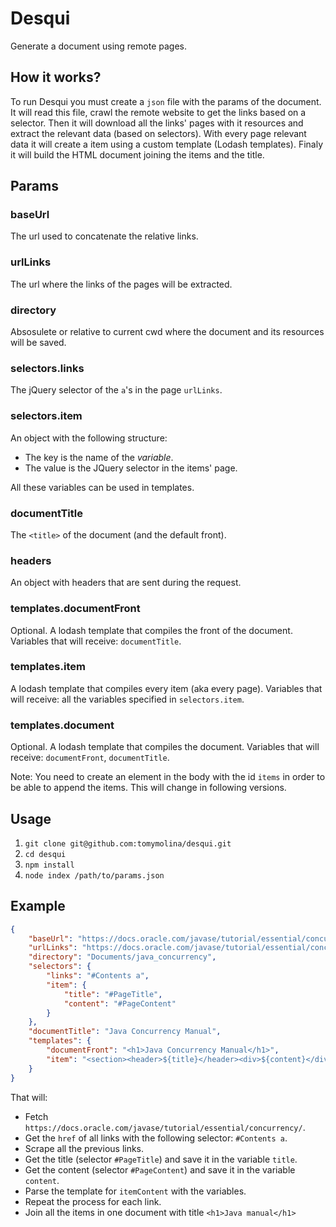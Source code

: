 # Desqui
Generate a document using remote pages.

## How it works?
To run Desqui you must create a `json` file with the params of the document. 
It will read this file, crawl the remote website to get the links based on a selector.
Then it will download all the links' pages with it resources and extract the relevant data (based on selectors).
With every page relevant data it will create a item using a custom template (Lodash templates).
Finaly it will build the HTML document joining the items and the title.

## Params
### baseUrl
The url used to concatenate the relative links.

### urlLinks 
The url where the links of the pages will be extracted.

### directory
Absosulete or relative to current cwd where the document and its resources will be saved.

### selectors.links
The jQuery selector of the `a`'s in the page `urlLinks`.

### selectors.item
An object with the following structure:

- The key is the name of the *variable*.
- The value is the JQuery selector in the items' page.

All these variables can be used in templates. 

### documentTitle
The `<title>` of the document (and the default front).

### headers
An object with headers that are sent during the request.

### templates.documentFront
Optional. A lodash template that compiles the front of the document. Variables that will receive: `documentTitle`.

### templates.item
A lodash template that compiles every item (aka every page). Variables that will receive: all the variables specified in `selectors.item`.

### templates.document
Optional. A lodash template that compiles the document. Variables that will receive: `documentFront`, `documentTitle`.

Note: You need to create an element in the body with the id `items` in order to be able to append the items. This will change in following versions.

## Usage
1. `git clone git@github.com:tomymolina/desqui.git`
2. `cd desqui`
3. `npm install`
4. `node index /path/to/params.json`


## Example
```json
{
    "baseUrl": "https://docs.oracle.com/javase/tutorial/essential/concurrency/",
    "urlLinks": "https://docs.oracle.com/javase/tutorial/essential/concurrency/",
    "directory": "Documents/java_concurrency",
    "selectors": {
        "links": "#Contents a",
        "item": {
            "title": "#PageTitle",
            "content": "#PageContent"
        }
    },
    "documentTitle": "Java Concurrency Manual",
    "templates": {
        "documentFront": "<h1>Java Concurrency Manual</h1>",
        "item": "<section><header>${title}</header><div>${content}</div></section>"
    }
}
```

That will:
    
- Fetch `https://docs.oracle.com/javase/tutorial/essential/concurrency/`.
- Get the `href` of all links with the following selector: `#Contents a`.
- Scrape all the previous links.
- Get the title (selector `#PageTitle`) and save it in the variable `title`.
- Get the content (selector `#PageContent`) and save it in the variable `content`.
- Parse the template for `itemContent` with the variables.
- Repeat the process for each link.
- Join all the items in one document with title `<h1>Java manual</h1>`